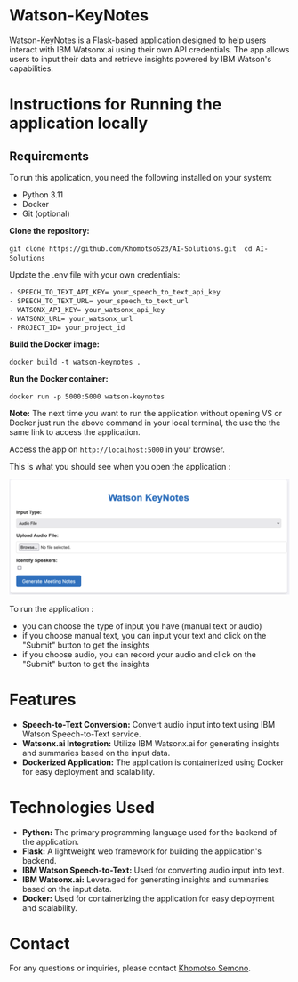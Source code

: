 # Watson-KeyNotes

Watson-KeyNotes is a Flask-based application designed to help users interact with IBM Watsonx.ai using their own API credentials. The app allows users to input their data and retrieve insights powered by IBM Watson's capabilities.



# Instructions for Running the application locally

## Requirements

To run this application, you need the following installed on your system:

- Python 3.11
- Docker
- Git (optional)

**Clone the repository:** 

`git clone https://github.com/KhomotsoS23/AI-Solutions.git 
cd AI-Solutions`

Update the .env file with your own credentials: 

    - SPEECH_TO_TEXT_API_KEY= your_speech_to_text_api_key
    - SPEECH_TO_TEXT_URL= your_speech_to_text_url
    - WATSONX_API_KEY= your_watsonx_api_key
    - WATSONX_URL= your_watsonx_url
    - PROJECT_ID= your_project_id

**Build the Docker image:**

`docker build -t watson-keynotes .`

**Run the Docker container:**

`docker run -p 5000:5000 watson-keynotes`

**Note:** The next time you want to run the application without opening VS or Docker just run the above command in your local terminal, the use the the same link to access the application. 

Access the app on `http://localhost:5000` in your browser.

This is what you should see when you open the application : 

![Reference Image](/images/Screenshot%202024-11-17%20at%2015.20.51.png)

To run the application :
- you can choose the type of input you have (manual text or audio)
- if you choose manual text, you can input your text and click on the "Submit" button to get the insights
- if you choose audio, you can record your audio and click on the "Submit" button to get the insights

# Features

- **Speech-to-Text Conversion:** Convert audio input into text using IBM Watson Speech-to-Text service.
- **Watsonx.ai Integration:** Utilize IBM Watsonx.ai for generating insights and summaries based on the input data.
- **Dockerized Application:** The application is containerized using Docker for easy deployment and scalability.

# Technologies Used

- **Python:** The primary programming language used for the backend of the application.
- **Flask:** A lightweight web framework for building the application's backend.
- **IBM Watson Speech-to-Text:** Used for converting audio input into text.
- **IBM Watsonx.ai:** Leveraged for generating insights and summaries based on the input data.
- **Docker:** Used for containerizing the application for easy deployment and scalability.

# Contact

For any questions or inquiries, please contact [Khomotso Semono](mailto:khomotso.semono@ibm.com).
